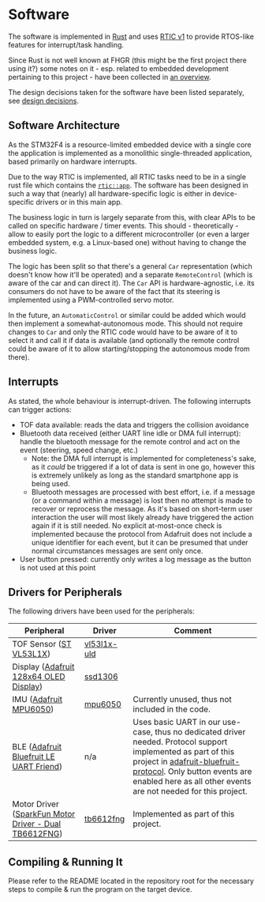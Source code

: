 # Software
The software is implemented in [Rust](https://www.rust-lang.org/) and uses [RTIC v1](https://rtic.rs/1/book/en/) to
provide RTOS-like features for interrupt/task handling.

Since Rust is not well known at FHGR (this might be the first project there using it?) some notes on it - esp. related
to embedded development pertaining to this project - have been collected in [an overview](rust-specifics.md).

The design decisions taken for the software have been listed separately, see [design decisions](./design-decisions/index.md).

## Software Architecture
As the STM32F4 is a resource-limited embedded device with a single core the application is implemented as a monolithic
single-threaded application, based primarily on hardware interrupts.

Due to the way RTIC is implemented, all RTIC tasks need to be in a single rust file which contains the
[`rtic::app`](https://rtic.rs/1/book/en/by-example/app.html). The software has been designed in such a way that (nearly)
all hardware-specific logic is either in device-specific drivers or in this main app.

The business logic in turn is largely separate from this, with clear APIs to be called on specific hardware / timer events.
This should - theoretically - allow to easily port the logic to a different microcontroller (or even a larger embedded system,
e.g. a Linux-based one) without having to change the business logic.

The logic has been split so that there's a general `Car` representation (which doesn't know how it'll be operated) and
a separate `RemoteControl` (which is aware of the car and can direct it). The `Car` API is hardware-agnostic, i.e.
its consumers do not have to be aware of the fact that its steering is implemented using a PWM-controlled servo motor.

In the future, an `AutomaticControl` or similar could be added which would then implement a somewhat-autonomous mode. This
should not require changes to `Car` and only the RTIC code would have to be aware of it to select it and call it if data
is available (and optionally the remote control could be aware of it to allow starting/stopping the autonomous mode from there).

## Interrupts
As stated, the whole behaviour is interrupt-driven. The following interrupts can trigger actions:
* TOF data available: reads the data and triggers the collision avoidance
* Bluetooth data received (either UART line idle or DMA full interrupt): handle the bluetooth message for the remote control
  and act on the event (steering, speed change, etc.)
  * Note: the DMA full interrupt is implemented for completeness's sake, as it _could_ be triggered if a lot of data is
    sent in one go, however this is extremely unlikely as long as the standard smartphone app is being used.
  * Bluetooth messages are processed with best effort, i.e. if a message (or a command within a message) is lost then
    no attempt is made to recover or reprocess the message. As it's based on short-term user interaction the user will
    most likely already have triggered the action again if it is still needed. No explicit at-most-once check is implemented
    because the protocol from Adafruit does not include a unique identifier for each event, but it can be presumed that
    under normal circumstances messages are sent only once.
* User button pressed: currently only writes a log message as the button is not used at this point

## Drivers for Peripherals
The following drivers have been used for the peripherals:

| Peripheral                                                                                                              | Driver                                              | Comment                                                                                                                                                                                                                                                                                                 |
|-------------------------------------------------------------------------------------------------------------------------|-----------------------------------------------------|---------------------------------------------------------------------------------------------------------------------------------------------------------------------------------------------------------------------------------------------------------------------------------------------------------|
| TOF Sensor ([ST VL53L1X](https://www.st.com/en/imaging-and-photonics-solutions/vl53l1x.html))                           | [vl53l1x-uld](https://crates.io/crates/vl53l1x-uld) ||
| Display ([Adafruit 128x64 OLED Display](https://www.adafruit.com/product/326))                                          | [ssd1306](https://crates.io/crates/ssd1306)         ||
| IMU ([Adafruit MPU6050](https://learn.adafruit.com/mpu6050-6-dof-accelerometer-and-gyro))                               | [mpu6050](https://crates.io/crates/mpu6050)         | Currently unused, thus not included in the code.                                                                                                                                                                                                                                                        |
| BLE ([Adafruit Bluefruit LE UART Friend](https://learn.adafruit.com/introducing-the-adafruit-bluefruit-le-uart-friend)) | n/a                                                 | Uses basic UART in our use-case, thus no dedicated driver needed. Protocol support implemented as part of this project in [adafruit-bluefruit-protocol](https://crates.io/crates/adafruit-bluefruit-protocol). Only button events are enabled here as all other events are not needed for this project. |
| Motor Driver ([SparkFun Motor Driver - Dual TB6612FNG](https://www.sparkfun.com/products/14450))                        | [tb6612fng](https://crates.io/crates/tb6612fng)     | Implemented as part of this project.                                                                                                                                                                                                                                                                    |

## Compiling & Running It
Please refer to the README located in the repository root for the necessary steps to compile & run the program on the
target device.
